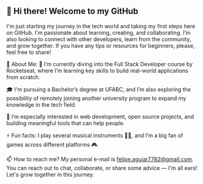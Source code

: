 ## 👋 Hi there! Welcome to my GitHub
I'm just starting my journey in the tech world and taking my first steps here on GitHub. I'm passionate about learning, creating, and collaborating. I’m also looking to connect with other developers, learn from the community, and grow together. If you have any tips or resources for beginners, please, feel free to share!

🚀 About Me:
🔭 I’m currently diving into the Full Stack Developer course by Rocketseat, where I’m learning key skills to build real-world applications from scratch.

🎓 I'm pursuing a Bachelor’s degree at UFABC, and I’m also exploring the possibility of remotely joining another university program to expand my knowledge in the tech field.

🌱 I’m especially interested in web development, open source projects, and building meaningful tools that can help people.

⚡ Fun facts: I play several musical instruments 🎸🥁, and I’m a big fan of games across different platforms 🎮.

📫 How to reach me?
My personal e-mail is felipe.aguiar7782@gmail.com. 
You can reach out to chat, collaborate, or share some advice — I'm all ears! Let's grow together in this journey. 
